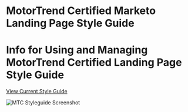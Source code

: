 MotorTrend Certified Marketo Landing Page Style Guide
==========================================

# Info for Using and Managing MotorTrend Certified Landing Page Style Guide

 
[View Current Style Guide ](http://www.easycaredealer.com/marketo-assets/mtc-landingpage-styleguide/)

![MTC Styleguide Screenshot](http://www.easycaredealer.com/marketo-assets/mtc-landingpage-styleguide/img/LandingPageStyleGuideMotorTrendCertified.jpg)
